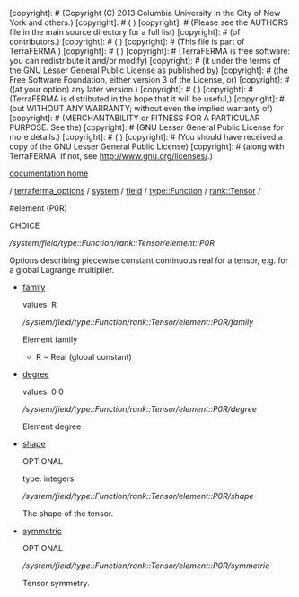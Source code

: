 [copyright]: # (Copyright (C) 2013 Columbia University in the City of New York and others.)
[copyright]: # ( )
[copyright]: # (Please see the AUTHORS file in the main source directory for a full list)
[copyright]: # (of contributors.)
[copyright]: # ( )
[copyright]: # (This file is part of TerraFERMA.)
[copyright]: # ( )
[copyright]: # (TerraFERMA is free software: you can redistribute it and/or modify)
[copyright]: # (it under the terms of the GNU Lesser General Public License as published by)
[copyright]: # (the Free Software Foundation, either version 3 of the License, or)
[copyright]: # ((at your option) any later version.)
[copyright]: # ( )
[copyright]: # (TerraFERMA is distributed in the hope that it will be useful,)
[copyright]: # (but WITHOUT ANY WARRANTY; without even the implied warranty of)
[copyright]: # (MERCHANTABILITY or FITNESS FOR A PARTICULAR PURPOSE. See the)
[copyright]: # (GNU Lesser General Public License for more details.)
[copyright]: # ( )
[copyright]: # (You should have received a copy of the GNU Lesser General Public License)
[copyright]: # (along with TerraFERMA. If not, see <http://www.gnu.org/licenses/>.)

[documentation home](Documentation)

/ [terraferma_options](../../../../../terraferma_options.md) / [system](../../../../system.md) / [field](../../../field.md) / [type::Function](../../type__Function.md) / [rank::Tensor](../rank__Tensor.md) /

#element (P0R)

CHOICE 

*/system/field/type::Function/rank::Tensor/element::P0R*

Options describing piecewise constant continuous real for a tensor, e.g. for a global Lagrange multiplier.

* [family](element__P0R/family.md "child")

    values: R

    */system/field/type::Function/rank::Tensor/element::P0R/family*

    Element family
    
    - R  = Real (global constant)

* [degree](element__P0R/degree.md "child")

    values: 0 0

    */system/field/type::Function/rank::Tensor/element::P0R/degree*

    Element degree

* [shape](element__P0R/shape.md "child")

    OPTIONAL 

    type: integers

    */system/field/type::Function/rank::Tensor/element::P0R/shape*

    The shape of the tensor.

* [symmetric](element__P0R/symmetric.md "child")

    OPTIONAL 

    */system/field/type::Function/rank::Tensor/element::P0R/symmetric*

    Tensor symmetry.

[autogenerated]: # (This file was automatically generated from the schema file:/home/cwilson/repos/github/TerraFERMA/TerraFERMA/buckettools/schemas/element.rng.)

